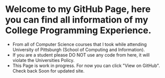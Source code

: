 # Welcome to my GitHub Page, here you can find all information of my College Programming Experience.
  - From all of Computer Science courses that I took while attending University of Pittsburgh (School of Computing and Information).
  - If you are a student please DO NOT use any code from here, it will violate the Universities Policy.
  - This Page is work in progress. For now you can click "View on GitHub". Check back Soon for updated site.
